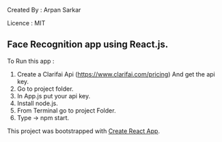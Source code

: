 
Created By : Arpan Sarkar

Licence : MIT 


## Face Recognition app using React.js.
To Run this app :
1. Create a Clarifai Api (https://www.clarifai.com/pricing) And get the api key. 
2. Go to project folder. 
3. In App.js put your api key. 
4. Install node.js.
5. From Terminal go to project Folder.
6. Type -> npm start.  

This project was bootstrapped with [Create React App](https://github.com/facebook/create-react-app).

